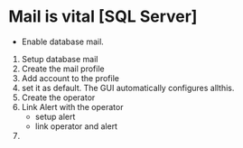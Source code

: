 # Mail is vital [SQL Server]
* Enable database mail.
1. Setup database mail
2. Create the mail profile
3. Add account to the profile
4. set it as default. The GUI automatically configures allthis.
5. Create the operator
6. Link Alert with the operator
    * setup alert
    * link operator and alert
7. 
